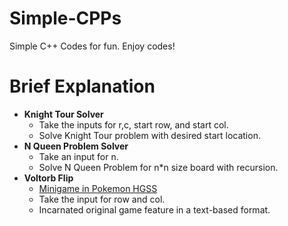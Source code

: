 # Simple-CPPs
Simple C++ Codes for fun. Enjoy codes!

# Brief Explanation
* **Knight Tour Solver**
  * Take the inputs for r,c, start row, and start col.
  * Solve Knight Tour problem with desired start location.
* **N Queen Problem Solver**
  * Take an input for n.
  * Solve N Queen Problem for n*n size board with recursion.
* **Voltorb Flip**
  * [Minigame in Pokemon HGSS](https://bulbapedia.bulbagarden.net/wiki/Voltorb_Flip)
  * Take the input for row and col.
  * Incarnated original game feature in a text-based format.

